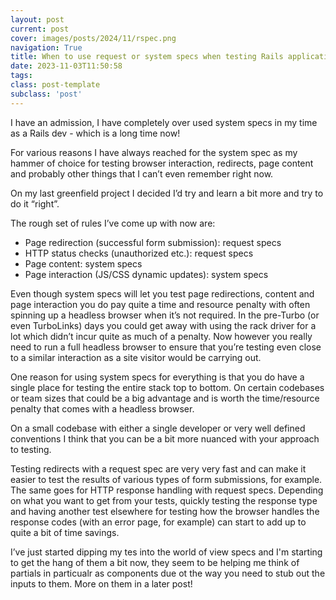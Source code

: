 ```yaml
---
layout: post
current: post
cover: images/posts/2024/11/rspec.png
navigation: True
title: When to use request or system specs when testing Rails applications
date: 2023-11-03T11:50:58
tags: 
class: post-template
subclass: 'post'
---
```


I have an admission, I have completely over used system specs in my time as a Rails dev - which is a long time now!

For various reasons I have always reached for the system spec as my hammer of choice for testing browser interaction, redirects, page content and probably other things that I can’t even remember right now. 

On my last greenfield project I decided I’d try and learn a bit more and try to do it “right”. 

The rough set of rules I’ve come up with now are:

* Page redirection (successful form submission): request specs 
* HTTP status checks (unauthorized etc.): request specs
* Page content: system specs 
* Page interaction (JS/CSS dynamic updates): system specs 

Even though system specs will let you test page redirections, content and page interaction you do pay quite a time and resource penalty with often spinning up a headless browser when it’s not required. In the pre-Turbo (or even TurboLinks) days you could get away with using the rack driver for a lot which didn’t incur quite as much of a penalty. Now however you really need to run a full headless browser to ensure that you’re testing even close to a similar interaction as a site visitor would be carrying out. 

One reason for using system specs for everything is that you do have a single place for testing the entire stack top to bottom. On certain codebases or team sizes that could be a big advantage and is worth the time/resource penalty that comes with a headless browser. 

On a small codebase with either a single developer or very well defined conventions I think that you can be a bit more nuanced with your approach to testing. 

Testing redirects with a request spec are very very fast and can make it easier to test the results of various types of form submissions, for example. The same goes for HTTP response handling with request specs. Depending on what you want to get from your tests, quickly testing the response type and having another test elsewhere for testing how the browser handles the response codes (with an error page, for example) can start to add up to quite a bit of time savings. 

I’ve just started dipping my tes into the world of view specs and I'm starting to get the hang of them a bit now, they seem to be helping me think of partials in particualr as components due ot the way you need to stub out the inputs to them. More on them in a later post!